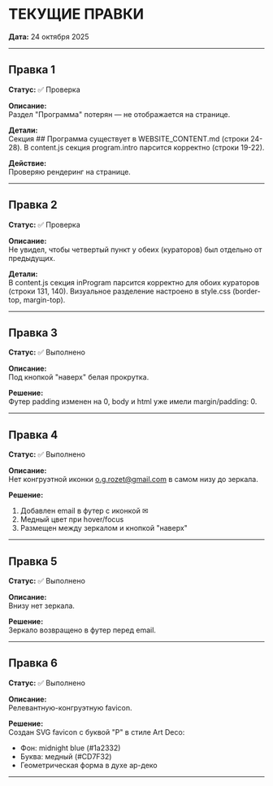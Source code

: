 # ТЕКУЩИЕ ПРАВКИ

**Дата:** 24 октября 2025

---

## Правка 1
**Статус:** ✅ Проверка

**Описание:**  
Раздел "Программа" потерян — не отображается на странице.

**Детали:**  
Секция ## Программа существует в WEBSITE_CONTENT.md (строки 24-28). В content.js секция program.intro парсится корректно (строки 19-22).

**Действие:**  
Проверяю рендеринг на странице.

---

## Правка 2
**Статус:** ✅ Проверка

**Описание:**  
Не увидел, чтобы четвертый пункт у обеих (кураторов) был отдельно от предыдущих.

**Детали:**  
В content.js секция inProgram парсится корректно для обоих кураторов (строки 131, 140). Визуальное разделение настроено в style.css (border-top, margin-top).

---

## Правка 3
**Статус:** ✅ Выполнено

**Описание:**  
Под кнопкой "наверх" белая прокрутка.

**Решение:**  
Футер padding изменен на 0, body и html уже имели margin/padding: 0.

---

## Правка 4
**Статус:** ✅ Выполнено

**Описание:**  
Нет конгруэтной иконки o.g.rozet@gmail.com в самом низу до зеркала.

**Решение:**
1. Добавлен email в футер с иконкой ✉
2. Медный цвет при hover/focus
3. Размещен между зеркалом и кнопкой "наверх"

---

## Правка 5
**Статус:** ✅ Выполнено

**Описание:**  
Внизу нет зеркала.

**Решение:**  
Зеркало возвращено в футер перед email.

---

## Правка 6
**Статус:** ✅ Выполнено

**Описание:**  
Релевантную-конгруэтную favicon.

**Решение:**  
Создан SVG favicon с буквой "P" в стиле Art Deco:
- Фон: midnight blue (#1a2332)
- Буква: медный (#CD7F32)
- Геометрическая форма в духе ар-деко

---

